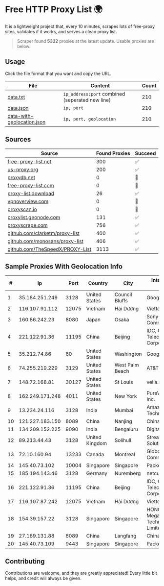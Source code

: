 
# Free HTTP Proxy List 🌍

It is a lightweight project that, every 10 minutes, scrapes lots of free-proxy sites, validates if it works, and serves a clean proxy list.


> Scraper found **5332** proxies at the latest update. Usable proxies are below.

## Usage

Click the file format that you want and copy the URL.


|File|Content|Count|
|----|-------|-----|
|[data.txt](https://raw.githubusercontent.com/themiralay/Proxy-List-World/master/data.txt)|`ip_address:port` combined (seperated new line)|210|
|[data.json](https://raw.githubusercontent.com/themiralay/Proxy-List-World/master/data.json)|`ip, port`|210|
|[data-with-geolocation.json](https://raw.githubusercontent.com/themiralay/Proxy-List-World/master/data-with-geolocation.json)|`ip, port, geolocation`|210|

## Sources

|Source|Found Proxies|Succeed|
|------|-------------|-------|
|[free-proxy-list.net](https://free-proxy-list.net)|300|✅|
|[us-proxy.org](https://www.us-proxy.org)|200|✅|
|[proxydb.net](http://proxydb.net)|0|🚫|
|[free-proxy-list.com](https://free-proxy-list.com/?page=&port=&type%5B%5D=http&type%5B%5D=https&up_time=0&search=Search)|0|🚫|
|[proxy-list.download](https://www.proxy-list.download/HTTP)|26|✅|
|[vpnoverview.com](https://vpnoverview.com/privacy/anonymous-browsing/free-proxy-servers)|0|🚫|
|[proxyscan.io](https://www.proxyscan.io)|0|🚫|
|[proxylist.geonode.com](https://proxylist.geonode.com/api/proxy-list?limit=300&page=1&sort_by=lastChecked&sort_type=desc&protocols=http,https)|131|✅|
|[proxyscrape.com](https://api.proxyscrape.com/v2/?request=displayproxies&protocol=http&timeout=10000&country=all&ssl=all&anonymity=all)|756|✅|
|[github.com/clarketm/proxy-list](https://raw.githubusercontent.com/clarketm/proxy-list/master/proxy-list-raw.txt)|400|✅|
|[github.com/monosans/proxy-list](https://raw.githubusercontent.com/monosans/proxy-list/main/proxies/http.txt)|406|✅|
|[github.com/TheSpeedX/PROXY-List](https://raw.githubusercontent.com/TheSpeedX/PROXY-List/master/http.txt)|3113|✅|


## Sample Proxies With Geolocation Info

|#|Ip|Port|Country|City|Internet Service Provider|
|-|--|----|-------|----|-------------------------|
|1|35.184.251.249|3128|United States|Council Bluffs|Google LLC|
|2|116.107.91.112|12075|Vietnam|Hải Dương|Viettel Corporation|
|3|160.86.242.23|8080|Japan|Osaka|Sony Network Communications Inc|
|4|221.122.91.36|11195|China|Beijing|IDC, China Telecommunications Corporation|
|5|35.212.74.86|80|United States|Washington|Google LLC|
|6|74.255.219.229|3129|United States|West Palm Beach|AT&T Corp.|
|7|148.72.168.81|30127|United States|St Louis|velia.net|
|8|162.249.171.248|4011|United States|New York|PureVoltage Hosting Inc.|
|9|13.234.24.116|3128|India|Mumbai|Amazon Technologies Inc.|
|10|121.227.183.150|8089|China|Nanjing|China Telecom|
|11|134.209.152.225|9090|India|Bengaluru|DigitalOcean, LLC|
|12|89.213.44.43|3128|United Kingdom|Solihull|StreamTech Solutions EOOD|
|13|72.10.160.94|13233|Canada|Montreal|GloboTech Communications|
|14|145.40.73.102|10004|Singapore|Singapore|Packet Host, Inc.|
|15|185.194.143.46|3128|Germany|Nuremberg|netcup GmbH|
|16|221.122.91.36|11195|China|Beijing|IDC, China Telecommunications Corporation|
|17|116.107.87.242|12075|Vietnam|Hải Dương|Viettel Corporation|
|18|154.39.157.22|3128|Singapore|Singapore|HONG KONG Megalayer Technology Co., Limited|
|19|27.189.131.88|8089|China|Langfang|Chinanet|
|20|145.40.73.109|9443|Singapore|Singapore|Packet Host, Inc.|



## Contributing

Contributions are welcome, and they are greatly appreciated! Every
little bit helps, and credit will always be given.

